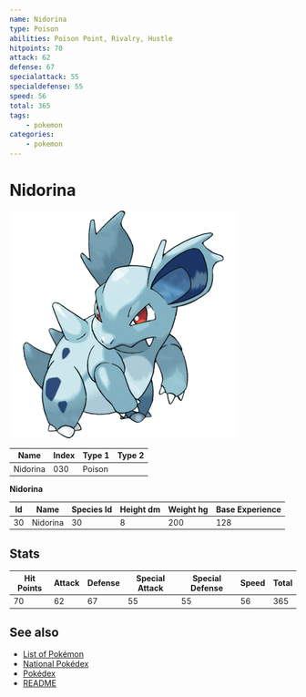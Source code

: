 ```yaml
---
name: Nidorina
type: Poison
abilities: Poison Point, Rivalry, Hustle
hitpoints: 70
attack: 62
defense: 67
specialattack: 55
specialdefense: 55
speed: 56
total: 365
tags:
    - pokemon
categories:
    - pokemon
---
```


# Nidorina


![Nidorina](images/030.png)

| **Name** | **Index** | **Type 1** | **Type 2** |
|----|----|----|----|
| Nidorina | 030 | Poison  |  |

**Nidorina** 




| **Id** | **Name** | **Species Id** | **Height dm** | **Weight hg** | **Base Experience** |
|--------|----------|----------------|------------|------------|---------------------|
| 30 | Nidorina | 30 | 8 | 200 | 128 |



## Stats

| **Hit Points** | **Attack** | **Defense** | **Special Attack** | **Special Defense** | **Speed** | **Total** |
|----------------|------------|-------------|--------------------|---------------------|-----------|-----------|
| 70 | 62 | 67 | 55 | 55 | 56 | 365 |

## See also

- [List of Pokémon](../pokemon.md)
- [National Pokédex](../national_pokedex.md)
- [Pokédex](../pokedex.md)
- [README](../README.md)
